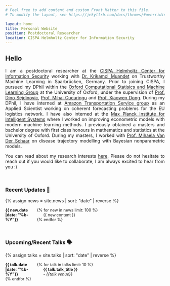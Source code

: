 ```yaml
---
# Feel free to add content and custom Front Matter to this file.
# To modify the layout, see https://jekyllrb.com/docs/themes/#overriding-theme-defaults

layout: home
title: Personal Website
position: Postdoctoral Researcher
location: CISPA Helmholtz Center for Information Security
---
```



<style>
.small-text {
    font-size: 0.9em;
}
        dt {
            float: left;
            clear: left;
            width: 100px;
            text-align: left;
            font-weight: bold;
        }
        dd {
            margin-left: 120px; /* Adjust this value for tab distance */
        }
</style>

## Hello <i class="em em-wave" aria-role="presentation" aria-label="WAVING HAND SIGN"></i>

<p align="justify">
I am a postdoctoral researcher at the <a href="https://cispa.de">CISPA Helmholtz Center for Information Security</a> working with
<a href="[http://group.krikamol.org/](https://ri-lab.org/)">Dr. Krikamol Muandet</a> on Trustworthy Machine Learning in Saarbrücken, Germany. Prior to joining CISPA,
I pursued my DPhil within the <a href="https://csml.stats.ox.ac.uk/">Oxford Computational Statisics and Machine Learning Group</a> at the
University of Oxford, under the supervision of <a href="https://sejdino.github.io/">Prof. Dino Sejdinovic</a>,
<a href="http://www.stats.ox.ac.uk/~cucuring/">Prof. Mihai Cucuringu</a> and <a href="https://web.media.mit.edu/~xdong/">Prof. Xiaowen Dong</a>. 
During my DPhil, I have interned at <a href="https://www.amazon.jobs/de/business_categories/transport">Amazon Transportation Service group</a>
as an Applied Scientist working on coherent forecasting problems for the EU logistics network.
I have also interned at the <a href="https://ei.is.mpg.de/">Max Planck Institute for Intelligent Systems</a> where I 
worked on improving econometric models with modern machine learning methods. I previously obtained
a masters and bachelor degree with first class honours in mathematics and statistics at the University of Oxford. During my masters,
I worked with <a href="https://www.vanderschaar-lab.com/">Prof. Mihaela Van Der Schaar</a> on disease trajectory modelling with Bayesian nonparametric models.
</p>

<p align="justify">
You can read about my research interests <a href="https://chau999.github.io/research/">here</a>. Please do not hesitate to reach out if you would like to collaborate, I am always excited to hear from you :)
</p>

<br>

### Recent Updates 🔔

{% assign news = site.news | sort: "date" | reverse %}
<div class="small-text">
<dl>
{% for new in news limit: 100 %}
<dt>{{ new.date |date: "%b-%Y"}}</dt>
<dd>{{ new.content }}</dd>
{% endfor %}
</dl>
</div>


<br>

### Upcoming/Recent Talks 🗣️
{% assign talks = site.talks | sort: "date" | reverse %}
<div class="small-text">
<dl>
{% for talk in talks limit: 10 %}
<dt>{{ talk.date |date: "%b-%Y"}}</dt>
<dd><b>{{ talk.talk_title }}</b> 
<br> - <i>{{talk.venue}}</i></dd>
{% endfor %}
</dl>
</div>



